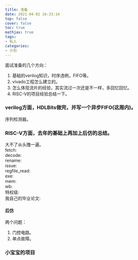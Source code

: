 ```yaml
---
title: 准备
date: 2021-04-02 16:33:14
top: false
cover: false
toc: true
mathjax: true
tags:
- 私人
categories:
- 计划
---
```

面试准备的几个方向：
1. 基础的verilog知识，时序违例，FIFO等。
2. vivado工程怎么建立的。
3. 怎么体现流片的经验，其实流过一次还是不一样，多回忆回忆。
4. RISC-V的项目经验总结一下。

### verilog方面，HDLBits做完，并写一个异步FIFO(这周内)。
序列检测器。

### RISC-V方面，去年的基础上再加上后仿的总结。
大不了从头撸一遍。    
fetch:  
decode:     
rename:  
issue:  
regfile\_read:  
exe:  
mem:   
wb:  
特权级:  
我自己的毕业论文:

#### 后仿
两个问题：
1. 门控电路。    
2. 单点故障。  

### 小宝宝的项目
